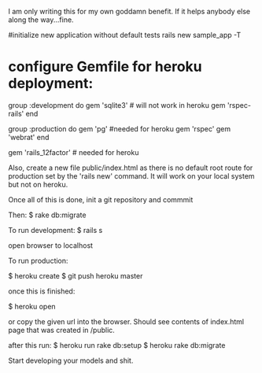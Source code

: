 
I am only writing this for my own goddamn benefit. If it helps anybody else along the way...fine. 

#initialize new application without default tests
rails new sample_app -T

# configure Gemfile for heroku deployment:

group :development do
	gem 'sqlite3' # will not work in heroku
	gem 'rspec-rails'
end

group :production do
	gem 'pg' #needed for heroku
	gem 'rspec'
	gem 'webrat'
end

gem 'rails_12factor' # needed for heroku

Also, create a new file public/index.html as there is no default root route for production
set by the 'rails new' command. It will work on your local system but not on heroku.

Once all of this is done, init a git repository and commmit

Then:
$ rake db:migrate

To run development:
$ rails s

open browser to localhost

To run production:

$ heroku create
$ git push heroku master

once this is finished:

$ heroku open 

or copy the given url into the browser. Should see contents of index.html page that was created in /public. 

after this run:
$ heroku run rake db:setup
$ heroku rake db:migrate

Start developing your models and shit.

